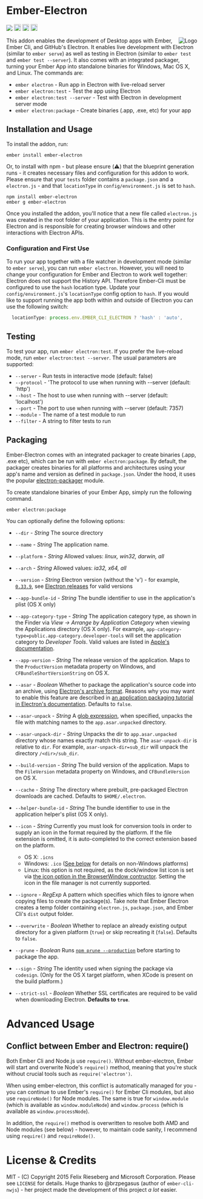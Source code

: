 # Ember-Electron
<a href="https://travis-ci.org/felixrieseberg/ember-electron"><img src="https://travis-ci.org/felixrieseberg/ember-electron.svg"></a> <a href="http://badge.fury.io/js/ember-electron"><img src="https://badge.fury.io/js/ember-electron.svg" alt="npm version" height="18"></a> <img src="https://david-dm.org/felixrieseberg/ember-electron.svg" alt="dependencies" height="18px"> <img src="https://img.shields.io/npm/dm/ember-electron.svg" height="18px" />

<img src="https://raw.githubusercontent.com/felixrieseberg/ember-electron/master/logo.gif" alt="Logo" align="right" /> This addon enables the development of Desktop apps with Ember, Ember Cli, and GitHub's Electron. It enables live development with Electron (similar to `ember serve`) as well as testing in Electron (similar to `ember test` and `ember test --server`). It also comes with an integrated packager, turning your Ember App into standalone binaries for Windows, Mac OS X, and Linux. The commands are:

* `ember electron` - Run app in Electron with live-reload server
* `ember electron:test` - Test the app using Electron
* `ember electron:test --server` - Test with Electron in development server mode
* `ember electron:package` - Create binaries (.app, .exe, etc) for your app

## Installation and Usage
To install the addon, run:
```
ember install ember-electron
```

Or, to install with npm - but please ensure (:warning:) that the blueprint generation runs - it creates necessary files and configuration for this addon to work. Please ensure that your `tests` folder contains a `package.json` and a `electron.js` - and that `locationType` in `config/environment.js` is set to `hash`.
```
npm install ember-electron
ember g ember-electron
```

Once you installed the addon, you'll notice that a new file called `electron.js` was created in the root folder of your application. This is the entry point for Electron and is responsible for creating browser windows and other interactions with Electron APIs.

### Configuration and First Use
To run your app together with a file watcher in development mode (similar to `ember serve`), you can run  `ember electron`. However, you will need to change your configuration for Ember and Electron to work well together: Electron does not support the History API. Therefore Ember-Cli must be configured to use the `hash` location type. Update your `config/environment.js`'s `locationType` config option to `hash`. If you would like to support running the app both within and outside of Electron you can use the following switch:

```js
  locationType: process.env.EMBER_CLI_ELECTRON ? 'hash' : 'auto',
```

## Testing
To test your app, run `ember electron:test`. If you prefer the live-reload mode, run `ember electron:test --server`. The usual parameters are supported:

* `--server` - Run tests in interactive mode (default: false)
* `--protocol` - 'The protocol to use when running with --server (default: 'http')
* `--host` - The host to use when running with --server (default: 'localhost')
* `--port` - The port to use when running with --server (default: 7357)
* `--module` - The name of a test module to run
* `--filter` - A string to filter tests to run

## Packaging
Ember-Electron comes with an integrated packager to create binaries (.app, .exe etc), which can be run with `ember electron:package`. By default, the packager creates binaries for all platforms and architectures using your app's name and version as defined in `package.json`. Under the hood, it uses the popular [electron-packager](https://github.com/maxogden/electron-packager) module. 

To create standalone binaries of your Ember App, simply run the following command.
```
ember electron:package
```

You can optionally define the following options:
* `--dir` - *String* The source directory
* `--name` - *String* The application name.
* `--platform` - *String* Allowed values: *linux, win32, darwin, all*
* `--arch` - *String* Allowed values: *ia32, x64, all*
* `--version` - *String* Electron version (without the 'v') - for example, [`0.33.9`](https://github.com/atom/electron/releases/tag/v0.33.9), see [Electron releases](https://github.com/atom/electron/releases) for valid versions
* `--app-bundle-id` - *String* The bundle identifier to use in the application's plist (OS X only)
* `--app-category-type` - *String* The application category type, as shown in the Finder via *View -> Arrange by Application Category* when viewing the Applications directory (OS X only). For example, `app-category-type=public.app-category.developer-tools` will set the application category to *Developer Tools*. Valid values are listed in [Apple's documentation](https://developer.apple.com/library/ios/documentation/General/Reference/InfoPlistKeyReference/Articles/LaunchServicesKeys.html#//apple_ref/doc/uid/TP40009250-SW8).
* `--app-version` - *String* The release version of the application. Maps to the `ProductVersion` metadata property on Windows, and `CFBundleShortVersionString` on OS X.
* `--asar` - *Boolean* Whether to package the application's source code into an archive, using [Electron's archive format](https://github.com/atom/asar). Reasons why you may want to enable this feature are described in [an application packaging tutorial in Electron's documentation](http://electron.atom.io/docs/v0.36.0/tutorial/application-packaging/). Defaults to `false`.
* `--asar-unpack` - *String* A [glob expression](https://github.com/isaacs/minimatch#features), when specified, unpacks the file with matching names to the `app.asar.unpacked` directory.
* `--asar-unpack-dir` - *String* Unpacks the dir to `app.asar.unpacked` directory whose names exactly match this string. The `asar-unpack-dir` is relative to `dir`.
  For example, `asar-unpack-dir=sub_dir` will unpack the directory `/<dir>/sub_dir`.
* `--build-version` - *String* The build version of the application. Maps to the `FileVersion` metadata property on Windows, and `CFBundleVersion` on OS X.
* `--cache` - *String* The directory where prebuilt, pre-packaged Electron downloads are cached. Defaults to `$HOME/.electron`.
* `--helper-bundle-id` - *String* The bundle identifier to use in the application helper's plist (OS X only).
* `--icon` - *String* Currently you must look for conversion tools in order to supply an icon in the format required by the platform. If the file extension is omitted, it is auto-completed to the correct extension based on the platform.

  - OS X: `.icns`
  - Windows: `.ico` ([See below](#building-windows-apps-from-non-windows-platforms) for details on non-Windows platforms)
  - Linux: this option is not required, as the dock/window list icon is set via [the icon option in the BrowserWindow contructor](http://electron.atom.io/docs/v0.30.0/api/browser-window/#new-browserwindow-options). Setting the icon in the file manager is not currently supported.

* `--ignore` - *RegExp* A pattern which specifies which files to ignore when copying files to create the package(s). Take note that Ember Electron creates a temp folder containing `electron.js`, `package.json`, and Ember Cli's `dist` output folder.
* `--overwrite` - *Boolean* Whether to replace an already existing output directory for a given platform (`true`) or skip recreating it (`false`). Defaults to `false`.
* `--prune` - *Boolean* Runs [`npm prune --production`](https://docs.npmjs.com/cli/prune) before starting to package the app.
* `--sign` - *String* The identity used when signing the package via `codesign`. (Only for the OS X target platform, when XCode is present on the build platform.)
* `--strict-ssl` - *Boolean* Whether SSL certificates are required to be valid when downloading Electron. **Defaults to `true`**.

# Advanced Usage

## Conflict between Ember and Electron: require()
Both Ember Cli and Node.js use `require()`. Without ember-electron, Ember will start and overwrite Node's `require()` method, meaning that you're stuck without crucial tools such as `require('electron')`.

When using ember-electron, this conflict is automatically managed for you - you can continue to use Ember's `require()` for Ember Cli modules, but also use `requireNode()` for Node modules. The same is true for `window.module` (which is available as `window.moduleNode`) and `window.process` (which is available as `window.processNode`).

In addition, the `require()` method is overwritten to resolve both AMD and Node modules (see below) - however, to maintain code sanity, I recommend using `require()` and `requireNode()`.

# License & Credits
MIT - (C) Copyright 2015 Felix Rieseberg and Microsoft Corporation. Please see `LICENSE` for details. Huge thanks to @brzpegasus (author of `ember-cli-nwjs`) - her project made the development of this project *a lot* easier.

